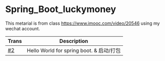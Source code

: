 # Spring_Boot_luckymoney

This metarial is from class https://www.imooc.com/video/20546 using my wechat account. 

| Trans | Description |
| ----- | ----- |
| [#2](https://github.com/DapengJin/Spring_Boot_luckymoney/pull/2) | Hello World for spring boot. & 启动/打包 |
